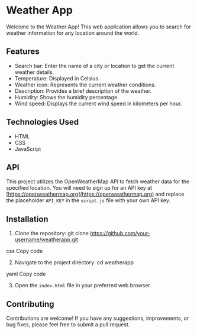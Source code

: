 # Weather App

Welcome to the Weather App! This web application allows you to search for weather information for any location around the world.

## Features

- Search bar: Enter the name of a city or location to get the current weather details.
- Temperature: Displayed in Celsius.
- Weather icon: Represents the current weather conditions.
- Description: Provides a brief description of the weather.
- Humidity: Shows the humidity percentage.
- Wind speed: Displays the current wind speed in kilometers per hour.

## Technologies Used

- HTML
- CSS
- JavaScript

## API

This project utilizes the OpenWeatherMap API to fetch weather data for the specified location. You will need to sign up for an API key at [https://openweathermap.org](https://openweathermap.org) and replace the placeholder `API_KEY` in the `script.js` file with your own API key.

## Installation

1. Clone the repository:
git clone https://github.com/your-username/weatherapp.git

css
Copy code

2. Navigate to the project directory:
cd weatherapp

yaml
Copy code

3. Open the `index.html` file in your preferred web browser.

## Contributing

Contributions are welcome! If you have any suggestions, improvements, or bug fixes, please feel free to submit a pull request.
